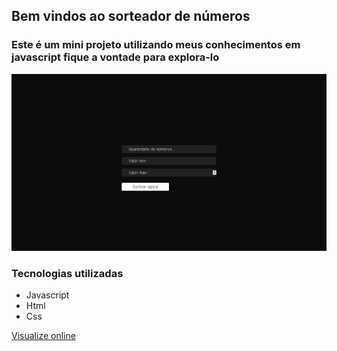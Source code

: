 ## Bem vindos ao sorteador de números 

### Este é um mini projeto utilizando meus conhecimentos em javascript fique a vontade para explora-lo

<img src="img/Captura de Tela (48).png">

### Tecnologias utilizadas

- Javascript
- Html
- Css

<a href="sorteador-numbers.vercel.app">Visualize online</a>
